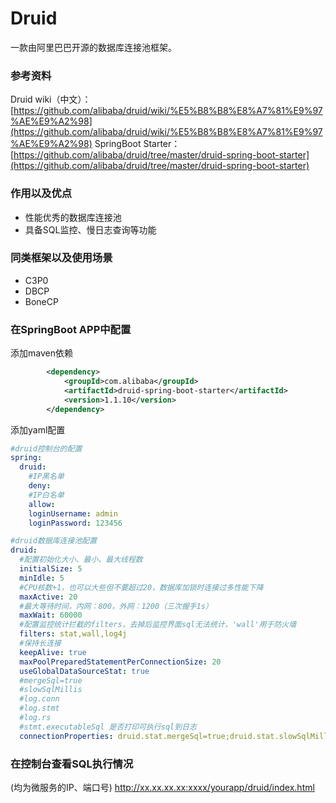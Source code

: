 # Druid

一款由阿里巴巴开源的数据库连接池框架。

### 参考资料

Druid wiki（中文）：[https://github.com/alibaba/druid/wiki/%E5%B8%B8%E8%A7%81%E9%97%AE%E9%A2%98](https://github.com/alibaba/druid/wiki/%E5%B8%B8%E8%A7%81%E9%97%AE%E9%A2%98)
SpringBoot Starter：[https://github.com/alibaba/druid/tree/master/druid-spring-boot-starter](https://github.com/alibaba/druid/tree/master/druid-spring-boot-starter)


### 作用以及优点

* 性能优秀的数据库连接池
* 具备SQL监控、慢日志查询等功能


### 同类框架以及使用场景

* C3P0
* DBCP
* BoneCP


### 在SpringBoot APP中配置

添加maven依赖
```xml
        <dependency>
            <groupId>com.alibaba</groupId>
            <artifactId>druid-spring-boot-starter</artifactId>
            <version>1.1.10</version>
        </dependency>
```


添加yaml配置
```yaml
#druid控制台的配置
spring:
  druid:
    #IP黑名单
    deny:
    #IP白名单
    allow:
    loginUsername: admin
    loginPassword: 123456

#druid数据库连接池配置
druid:
  #配置初始化大小、最小、最大线程数
  initialSize: 5    
  minIdle: 5
  #CPU核数+1，也可以大些但不要超过20，数据库加锁时连接过多性能下降
  maxActive: 20
  #最大等待时间，内网：800，外网：1200（三次握手1s）
  maxWait: 60000
  #配置监控统计拦截的filters，去掉后监控界面sql无法统计，'wall'用于防火墙
  filters: stat,wall,log4j
  #保持长连接
  keepAlive: true
  maxPoolPreparedStatementPerConnectionSize: 20
  useGlobalDataSourceStat: true
  #mergeSql=true
  #slowSqlMillis
  #log.conn
  #log.stmt
  #log.rs
  #stmt.executableSql 是否打印可执行sql到日志
  connectionProperties: druid.stat.mergeSql=true;druid.stat.slowSqlMillis=5000;druid.log.conn=false;druid.log.stmt=true;druid.log.rs=false;druid.log.stmt.executableSql=true

```



### 在控制台查看SQL执行情况

(均为微服务的IP、端口号)
http://xx.xx.xx.xx:xxxx/yourapp/druid/index.html